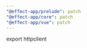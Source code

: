 ```yaml
---
"@effect-app/prelude": patch
"@effect-app/core": patch
"@effect-app/vue": patch
---
```


export httpclient
